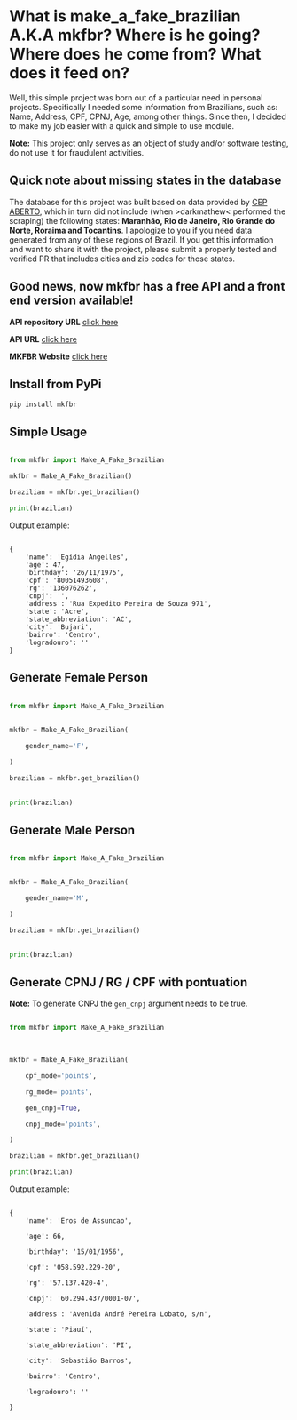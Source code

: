 
# What is make_a_fake_brazilian A.K.A mkfbr? Where is he going? Where does he come from? What does it feed on?

  
Well, this simple project was born out of a particular need in personal projects. Specifically I needed some information from Brazilians, such as: Name, Address, CPF, CPNJ, Age, among other things. Since then, I decided to make my job easier with a quick and simple to use module.

**Note:** This project only serves as an object of study and/or software testing, do not use it for fraudulent activities.

## Quick note about missing states in the database

The database for this project was built based on data provided by [CEP ABERTO](https://www.cepaberto.com/), which in turn did not include (when >darkmathew< performed the scraping) the following states: **Maranhão, Rio de Janeiro, Rio Grande do Norte, Roraima and Tocantins**. I apologize to you if you need data generated from any of these regions of Brazil. If you get this information and want to share it with the project, please submit a properly tested and verified PR that includes cities and zip codes for those states.


## Good news, now mkfbr has a free API and a front end version available!

**API repository URL** [click here](https://github.com/darkmathew/mkfbr-api)

  

**API URL** [click here](https://mkfbr-api.herokuapp.com/api/)

  

**MKFBR Website** [click here](https://mkfbr-api.herokuapp.com/site/)
 

## Install from PyPi

`pip install mkfbr`

  
## Simple Usage

```python

from mkfbr import Make_A_Fake_Brazilian

mkfbr = Make_A_Fake_Brazilian()

brazilian = mkfbr.get_brazilian()

print(brazilian)

```

Output example:

```

{
    'name': 'Egídia Angelles',
    'age': 47,
    'birthday': '26/11/1975',
    'cpf': '80051493608',
    'rg': '136076262',
    'cnpj': '',
    'address': 'Rua Expedito Pereira de Souza 971',
    'state': 'Acre',
    'state_abbreviation': 'AC',
    'city': 'Bujari',
    'bairro': 'Centro',
    'logradouro': ''
}

```

## Generate Female Person

```python

from mkfbr import Make_A_Fake_Brazilian

  
mkfbr = Make_A_Fake_Brazilian(

    gender_name='F',

)

brazilian = mkfbr.get_brazilian()

  
print(brazilian)

```


## Generate Male Person

```python

from mkfbr import Make_A_Fake_Brazilian


mkfbr = Make_A_Fake_Brazilian(

    gender_name='M',

)

brazilian = mkfbr.get_brazilian()

  
print(brazilian)

```

  
## Generate CPNJ / RG / CPF with pontuation


**Note:** To generate CNPJ the `gen_cnpj` argument needs to be true.


```python

from mkfbr import Make_A_Fake_Brazilian

  

mkfbr = Make_A_Fake_Brazilian(

    cpf_mode='points',

    rg_mode='points',

    gen_cnpj=True,

    cnpj_mode='points',

)

brazilian = mkfbr.get_brazilian()

print(brazilian)

```

  

Output example:

```

{
    'name': 'Eros de Assuncao',

    'age': 66,

    'birthday': '15/01/1956',

    'cpf': '058.592.229-20',

    'rg': '57.137.420-4',

    'cnpj': '60.294.437/0001-07',

    'address': 'Avenida André Pereira Lobato, s/n',

    'state': 'Piauí',

    'state_abbreviation': 'PI',

    'city': 'Sebastião Barros',

    'bairro': 'Centro',

    'logradouro': ''

}

```
